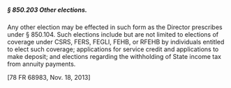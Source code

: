 ##### § 850.203 Other elections. #####

Any other election may be effected in such form as the Director prescribes under § 850.104. Such elections include but are not limited to elections of coverage under CSRS, FERS, FEGLI, FEHB, or RFEHB by individuals entitled to elect such coverage; applications for service credit and applications to make deposit; and elections regarding the withholding of State income tax from annuity payments.

[78 FR 68983, Nov. 18, 2013]